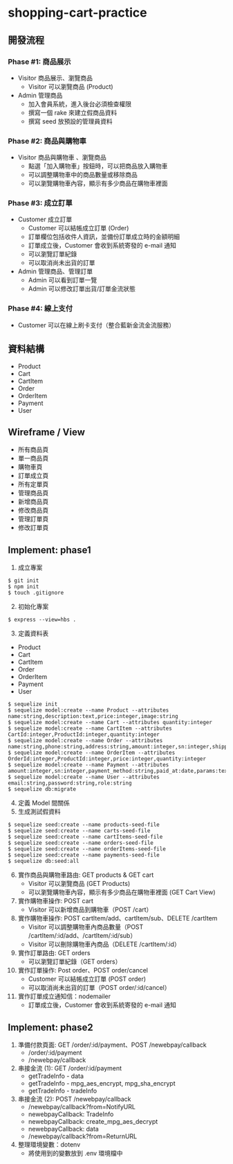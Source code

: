 # shopping-cart-practice
## 開發流程
### Phase #1: 商品展示
* Visitor 商品展示、瀏覽商品
	* Visitor 可以瀏覽商品 (Product)
* Admin 管理商品
	* 加入會員系統，進入後台必須檢查權限
	* 撰寫一個 rake 來建立假商品資料
	* 撰寫 seed 放預設的管理員資料
### Phase #2: 商品與購物車
* Visitor 商品與購物車	、瀏覽商品
	* 點選「加入購物車」按鈕時，可以把商品放入購物車
	* 可以調整購物車中的商品數量或移除商品
	* 可以瀏覽購物車內容，顯示有多少商品在購物車裡面
### Phase #3: 成立訂單
* Customer 成立訂單
	* Customer 可以結帳成立訂單 (Order)
	* 訂單欄位包括收件人資訊，並備份訂單成立時的金額明細
	* 訂單成立後，Customer 會收到系統寄發的 e-mail 通知
	* 可以瀏覽訂單紀錄
	* 可以取消尚未出貨的訂單
* Admin 管理商品、管理訂單
	* Admin 可以看到訂單一覽
	* Admin 可以修改訂單出貨/訂單金流狀態

### Phase #4: 線上支付

* Customer 可以在線上刷卡支付（整合藍新金流金流服務）

## 資料結構

- Product
- Cart
- CartItem
- Order
- OrderItem
- Payment
- User
## Wireframe / View
- 所有商品頁
- 單一商品頁
- 購物車頁
- 訂單成立頁
- 所有定單頁
- 管理商品頁
- 新增商品頁
- 修改商品頁
- 管理訂單頁
- 修改訂單頁
## Implement: phase1
1. 成立專案
```
$ git init
$ npm init
$ touch .gitignore
```
2. 初始化專案
```
$ express --view=hbs .
```
3. 定義資料表
- Product
- Cart
- CartItem
- Order
- OrderItem
- Payment
- User
```
$ sequelize init
$ sequelize model:create --name Product --attributes name:string,description:text,price:integer,image:string
$ sequelize model:create --name Cart --attributes quantity:integer
$ sequelize model:create --name CartItem --attributes CartId:integer,ProductId:integer,quantity:integer
$ sequelize model:create --name Order --attributes name:string,phone:string,address:string,amount:integer,sn:integer,shipping_status:string,payment_status:string,UserId:integer
$ sequelize model:create --name OrderItem --attributes OrderId:integer,ProductId:integer,price:integer,quantity:integer
$ sequelize model:create --name Payment --attributes amount:integer,sn:integer,payment_method:string,paid_at:date,params:text,OrderId:integer
$ sequelize model:create --name User --attributes email:string,password:string,role:string
$ sequelize db:migrate
```
4. 定義 Model 間關係
5. 生成測試假資料
```
$ sequelize seed:create --name products-seed-file
$ sequelize seed:create --name carts-seed-file
$ sequelize seed:create --name cartItems-seed-file
$ sequelize seed:create --name orders-seed-file
$ sequelize seed:create --name orderItems-seed-file
$ sequelize seed:create --name payments-seed-file
$ sequelize db:seed:all
```
6. 實作商品與購物車路由: GET products & GET cart
	* Visitor 可以瀏覽商品 (GET Products)
	* 可以瀏覽購物車內容，顯示有多少商品在購物車裡面 (GET Cart View)
7. 實作購物車操作: POST cart
	* Visitor 可以新增商品到購物車（POST /cart）
8. 實作購物車操作: POST cartItem/add、cartItem/sub、DELETE /cartItem
	* Visitor 可以調整購物車內商品數量（POST /cartItem/:id/add、/cartItem/:id/sub）
	* Visitor 可以刪除購物車內商品（DELETE /cartItem/:id）
9. 實作訂單路由: GET orders
	* 可以瀏覽訂單紀錄（GET orders）
11. 實作訂單操作: Post order、POST order/cancel
	* Customer 可以結帳成立訂單 (POST order)
	* 可以取消尚未出貨的訂單（POST order/:id/cancel）
10. 實作訂單成立通知信：nodemailer
	* 訂單成立後，Customer 會收到系統寄發的 e-mail 通知
## Implement: phase2
1. 準備付款頁面: GET /order/:id/payment、POST /newebpay/callback
	* /order/:id/payment
	* /newebpay/callback
2. 串接金流 (1): GET /order/:id/payment
	* getTradeInfo - data
	* getTradeInfo - mpg_aes_encrypt, mpg_sha_encrypt
	* getTradeInfo - tradeInfo
3. 串接金流 (2): POST /newebpay/callback
	* /newebpay/callback?from=NotifyURL
	* newebpayCallback: TradeInfo
	* newebpayCallback: create_mpg_aes_decrypt
	* newebpayCallback: data
	* /newebpay/callback?from=ReturnURL
4. 整理環境變數：dotenv
	* 將使用到的變數放到 .env 環境檔中
